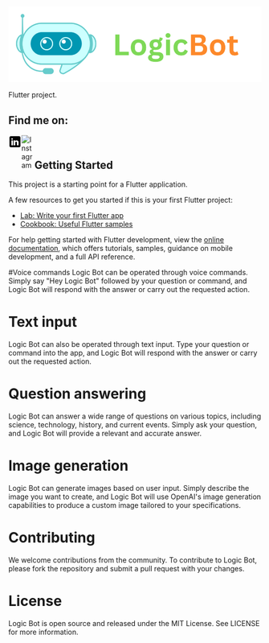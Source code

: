 ![alt text](https://github.com/poddaravishak/logicbot/blob/master/images/locigbot.png)

Flutter project.

## Find me on:

[<img align="left" alt="LinkedIn" width="26px" src="https://raw.githubusercontent.com/simple-icons/simple-icons/develop/icons/linkedin.svg" />](https://www.linkedin.com/in/avishak-poddar/)
[<img align="left" alt="Instagram" width="26px" src="https://raw.githubusercontent.com/simple-icons/simple-icons/develop/icons/instagram.svg" />](https://www.instagram.com/avishakpodder/)
<br/>

## Getting Started

This project is a starting point for a Flutter application.

A few resources to get you started if this is your first Flutter project:

- [Lab: Write your first Flutter app](https://docs.flutter.dev/get-started/codelab)
- [Cookbook: Useful Flutter samples](https://docs.flutter.dev/cookbook)

For help getting started with Flutter development, view the
[online documentation](https://docs.flutter.dev/), which offers tutorials,
samples, guidance on mobile development, and a full API reference.

#Voice commands
Logic Bot can be operated through voice commands. Simply say "Hey Logic Bot" followed by your question or command, and Logic Bot will respond with the answer or carry out the requested action.

# Text input
Logic Bot can also be operated through text input. Type your question or command into the app, and Logic Bot will respond with the answer or carry out the requested action.

# Question answering
Logic Bot can answer a wide range of questions on various topics, including science, technology, history, and current events. Simply ask your question, and Logic Bot will provide a relevant and accurate answer.

# Image generation
Logic Bot can generate images based on user input. Simply describe the image you want to create, and Logic Bot will use OpenAI's image generation capabilities to produce a custom image tailored to your specifications.

# Contributing
We welcome contributions from the community. To contribute to Logic Bot, please fork the repository and submit a pull request with your changes.

# License
Logic Bot is open source and released under the MIT License. See LICENSE for more information.
